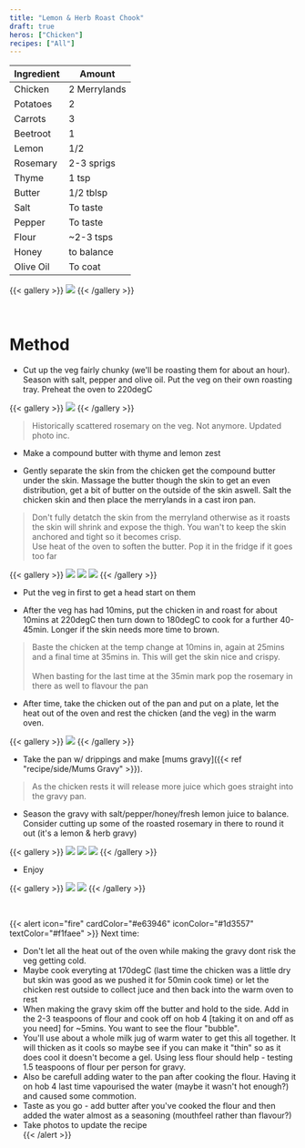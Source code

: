 ```yaml
---
title: "Lemon & Herb Roast Chook"
draft: true
heros: ["Chicken"]
recipes: ["All"]
---
```


| Ingredient  | Amount |
| ----- | ---- |
| Chicken | 2 Merrylands |
| Potatoes | 2 |
| Carrots | 3 |
| Beetroot | 1 |
| Lemon | 1/2 |
| Rosemary | 2-3 sprigs |
| Thyme | 1 tsp |
| Butter | 1/2 tblsp |
| Salt | To taste |
| Pepper | To taste |
| Flour | ~2-3 tsps |
| Honey | to balance |
| Olive Oil | To coat |

{{< gallery >}}
  <img src="gallery/ingredients.jpg" class="grid-w33" />
{{< /gallery >}}

</br>

# Method

- Cut up the veg fairly chunky (we'll be roasting them for about an hour). Season with salt, pepper and olive oil. Put the veg on their own roasting tray. Preheat the oven to 220degC

{{< gallery >}}
  <img src="gallery/veg1.jpg" class="grid-w33" />
{{< /gallery >}}
> Historically scattered rosemary on the veg. Not anymore. Updated photo inc.

- Make a compound butter with thyme and lemon zest

- Gently separate the skin from the chicken get the compound butter under the skin. Massage the butter though the skin to get an even distribution, get a bit of butter on the outside of the skin aswell. Salt the chicken skin and then place the merrylands in a cast iron pan.

> Don't fully detatch the skin from the merryland otherwise as it roasts the skin will shrink and expose the thigh. You wan't to keep the skin anchored and tight so it becomes crisp.</br>
> Use heat of the oven to soften the butter. Pop it in the fridge if it goes too far

{{< gallery >}}
  <img src="gallery/butter1.jpg" class="grid-w33" />
  <img src="gallery/butter2.jpg" class="grid-w33" />
  <img src="gallery/chook1.jpg" class="grid-w33" />
{{< /gallery >}}

- Put the veg in first to get a head start on them

- After the veg has had 10mins, put the chicken in and roast for about 10mins at 220degC then turn down to 180degC to cook for a further 40-45min. Longer if the skin needs more time to brown.

> Baste the chicken at the temp change at 10mins in, again at 25mins and a final time at 35mins in. This will get the skin nice and crispy.</br></br>
> When basting for the last time at the 35min mark pop the rosemary in there as well to flavour the pan 

- After time, take the chicken out of the pan and put on a plate, let the heat out of the oven and rest the chicken (and the veg) in the warm oven. 

{{< gallery >}}
  <img src="gallery/chook2.jpg" class="grid-w33" />
{{< /gallery >}}

- Take the pan w/ drippings and make [mums gravy]({{< ref "recipe/side/Mums Gravy" >}}).

> As the chicken rests it will release more juice which goes straight into the gravy pan. 

- Season the gravy with salt/pepper/honey/fresh lemon juice to balance. Consider cutting up some of the roasted rosemary in there to round it out (it's a lemon & herb gravy)

{{< gallery >}}
  <img src="gallery/gravy1.jpg" class="grid-w33" />
  <img src="gallery/gravy2.jpg" class="grid-w33" />
  <img src="gallery/gravy3.jpg" class="grid-w33" />
{{< /gallery >}}

- Enjoy

{{< gallery >}}
  <img src="gallery/fin1.jpg" class="grid-w33" />
  <img src="gallery/fin2.jpg" class="grid-w33" />
{{< /gallery >}}

</br>

{{< alert icon="fire" cardColor="#e63946" iconColor="#1d3557" textColor="#f1faee" >}}
Next time: <br>
- Don't let all the heat out of the oven while making the gravy dont risk the veg getting cold.<br>
- Maybe cook everyting at 170degC (last time the chicken was a little dry but skin was good as we pushed it for 50min cook time) or let the chicken rest outside to collect juce and then back into the warm oven to rest<br>
- When making the gravy skim off the butter and hold to the side. Add in the 2-3 teaspoons of flour and cook off on hob 4 [taking it on and off as you need] for ~5mins. You want to see the flour "bubble".<br>
- You'll use about a whole milk jug of warm water to get this all together. It will thicken as it cools so maybe see if you can make it "thin" so as it does cool it doesn't become a gel. Using less flour should help - testing 1.5 teaspoons of flour per person for gravy.<br>
- Also be carefull adding water to the pan after cooking the flour. Having it on hob 4 last time vapourised the water (maybe it wasn't hot enough?) and caused some commotion.
- Taste as you go - add butter after you've cooked the flour and then added the water almost as a seasoning (mouthfeel rather than flavour?)<br>
- Take photos to update the recipe<br>
{{< /alert >}}